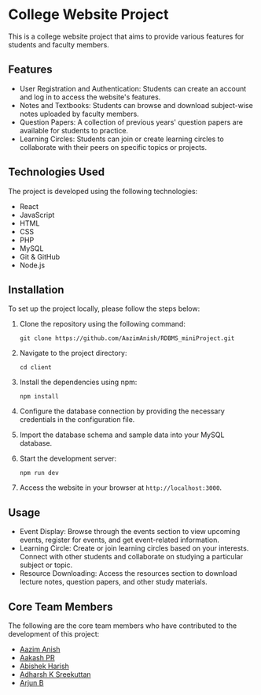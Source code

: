 # College Website Project

This is a college website project that aims to provide various features for students and faculty members.

## Features

- User Registration and Authentication: Students can create an account and log in to access the website's features.
- Notes and Textbooks: Students can browse and download subject-wise notes uploaded by faculty members.
- Question Papers: A collection of previous years' question papers are available for students to practice.
- Learning Circles: Students can join or create learning circles to collaborate with their peers on specific topics or projects.

## Technologies Used

The project is developed using the following technologies:

- React
- JavaScript
- HTML
- CSS
- PHP
- MySQL
- Git & GitHub
- Node.js

## Installation

To set up the project locally, please follow the steps below:

1.  Clone the repository using the following command:

    `git clone https://github.com/AazimAnish/RDBMS_miniProject.git`

2.  Navigate to the project directory:

    `cd client`

3.  Install the dependencies using npm:

    `npm install`

4.  Configure the database connection by providing the necessary credentials in the configuration file.

5.  Import the database schema and sample data into your MySQL database.

6.  Start the development server:

    `npm run dev`

7.  Access the website in your browser at `http://localhost:3000`.

## Usage

- Event Display: Browse through the events section to view upcoming events, register for events, and get event-related information.
- Learning Circle: Create or join learning circles based on your interests. Connect with other students and collaborate on studying a particular subject or topic.
- Resource Downloading: Access the resources section to download lecture notes, question papers, and other study materials.

## Core Team Members

The following are the core team members who have contributed to the development of this project:

- [Aazim Anish](https://github.com/AazimAnish)
- [Aakash PR](https://github.com/aakash414)
- [Abishek Harish](https://github.com/abhishekharishp)
- [Adharsh K Sreekuttan](https://github.com/janesmith)
- [Arjun B](https://github.com/aarjun47)

